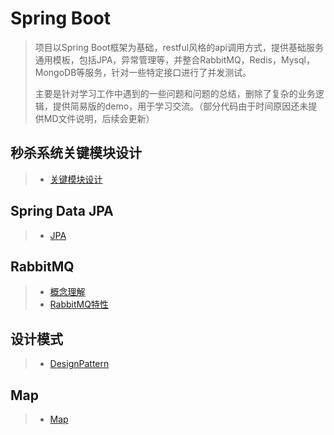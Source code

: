 # Spring Boot

> 项目以Spring Boot框架为基础，restful风格的api调用方式，提供基础服务通用模板，包括JPA，异常管理等，并整合RabbitMQ，Redis，Mysql，MongoDB等服务，针对一些特定接口进行了并发测试。
>
> 主要是针对学习工作中遇到的一些问题和问题的总结，删除了复杂的业务逻辑，提供简易版的demo，用于学习交流。（部分代码由于时间原因还未提供MD文件说明，后续会更新）

## 秒杀系统关键模块设计

> * [关键模块设计](https://github.com/oubin17/springboot/blob/master/src/main/resources/md/order/秒杀系统关键模块设计.md) 

## Spring Data JPA

> * [JPA](https://github.com/oubin17/springboot/blob/master/src/main/resources/md/jpa/JPA.md)

## RabbitMQ

> * [概念理解](https://github.com/oubin17/springboot/blob/master/src/main/resources/md/rabbitmq/RabbitMQ概念.md)
> * [RabbitMQ特性](https://github.com/oubin17/springboot/blob/master/src/main/resources/md/rabbitmq/RabbitMQ使用.md)

## 设计模式

> * [DesignPattern](https://github.com/oubin17/springboot/blob/master/src/main/resources/md/designpattern/JAVA设计模式.md) 

## Map

> * [Map](https://github.com/oubin17/springboot/blob/master/src/main/resources/md/map/Map.md) 
